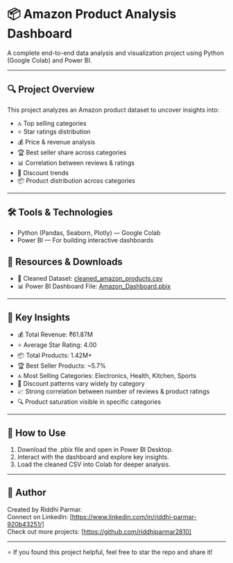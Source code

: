 # 📦 Amazon Product Analysis Dashboard

A complete end-to-end data analysis and visualization project using Python (Google Colab) and Power BI.

---

## 🔍 Project Overview

This project analyzes an Amazon product dataset to uncover insights into:

- 🔝 Top selling categories
- ⭐ Star ratings distribution
- 💰 Price & revenue analysis
- 🏆 Best seller share across categories
- 📊 Correlation between reviews & ratings
- 💸 Discount trends
- 📦 Product distribution across categories

---

## 🛠 Tools & Technologies

- Python (Pandas, Seaborn, Plotly) — Google Colab
- Power BI — For building interactive dashboards


## 📁 Resources & Downloads

- 📄 Cleaned Dataset: [cleaned_amazon_products.csv](https://drive.google.com/file/d/11EDQ61w7_REZRBMBSJu5RyCX2gbyA1-3/view?usp=sharing)
- 📊 Power BI Dashboard File: [Amazon_Dashboard.pbix](https://drive.google.com/drive/folders/16zgX0KnYLat9ELCeuwnx_ja7aP8WDnKj)

---

## 📌 Key Insights

- 💰 Total Revenue: ₹61.87M
- ⭐ Average Star Rating: 4.00
- 📦 Total Products: 1.42M+
- 🏆 Best Seller Products: ~5.7%
- 🔝 Most Selling Categories: Electronics, Health, Kitchen, Sports
- 💸 Discount patterns vary widely by category
- 📈 Strong correlation between number of reviews & product ratings
- 🔍 Product saturation visible in specific categories

---

## 🚀 How to Use

1. Download the .pbix file and open in Power BI Desktop.
2. Interact with the dashboard and explore key insights.
3. Load the cleaned CSV into Colab for deeper analysis.

---

## 🙌 Author

Created by Riddhi Parmar.  
Connect on LinkedIn: [https://www.linkedin.com/in/riddhi-parmar-920b43251/]  
Check out more projects: [https://github.com/riddhiparmar2810]

---

⭐ If you found this project helpful, feel free to star the repo and share it!

